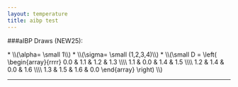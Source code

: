 ```yaml
---
layout: temperature
title: aibp test
---
```


###aIBP Draws (NEW25):
<div>
* \\(\alpha= \small 1\\)
* \\(\sigma= \small (1,2,3,4)\\)
* \\(\small
      D = 
      \left(
        \begin{array}{rrrr}
          0.0 & 1.1 & 1.2 & 1.3 \\\\
          1.1 & 0.0 & 1.4 & 1.5 \\\\
          1.2 & 1.4 & 0.0 & 1.6 \\\\
          1.3 & 1.5 & 1.6 & 0.0
        \end{array}
      \right)
      \\)
</div>

***

<div id="mlPlot""></div>
<script type="text/javascript">
  draw("demoDat.tsv","tau","#mlPlot");
</script>
